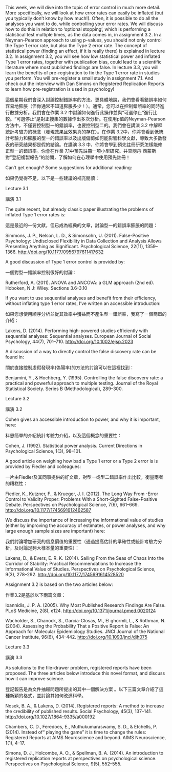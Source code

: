 This week, we will dive into the topic of error control in much more detail. More specifically, we will look at how error rates can easily be inflated (but you typically don’t know by how much!). Often, it is possible to do all the analyses you want to do, while controlling your error rates. We will discuss how to do this in relation to ‘optional stopping’, which is performing a statistical test multiple times, as the data comes in, in assignment 3.2. In a Neyman-Pearson approach to using p-values, you should not only control the Type 1 error rate, but also the Type 2 error rate. The concept of statistical power (finding an effect, if it is really there) is explained in lecture 3.2. In assignment 3.2, you will see how low statistical power and inflated Type 1 error rates, together with publication bias, could lead to a scientific literature where most published findings are false. In lecture 3.3, you will learn the benefits of pre-registration to fix the Type 1 error rate in studies you perform. You will pre-register a small study in assignment 7.1. And check out the interview with Dan Simons on Registered Replication Reports to learn how pre-registration is used in psychology!

這個星期我們會深入討論控制錯誤率的方法。更具體地說，我們會看看錯誤率如何容易地膨脹（但你通常不知道膨脹多少！）。通常，您可以在控制錯誤率的同時進行數據分析。我們會在作業 3.2 中討論如何進行此操作並與“可選停止“進行比較。“可選停止“是對正搜集的數據作出多次分析。在使用p值的Neyman-Pearson方法中，不僅要控制型一的錯誤率，也要控制型二的。我們會在講演 3.2 中解释統計考驗力的概念（發現效果且效果真的存在）。在作業 3.2中，你將會看到低統計考驗力和膨脹的型一的錯誤率以及出版偏倚如何能影響科學文獻，導致大多數發表的研究结果都是假的結論。在講演 3.3 中，你將會學到預先註冊研究怎樣能修正型一的錯誤率。你會在作業 7.1中預先註冊一项小型研究。并查閱丹·西蒙斯對”登記複製報告“的訪問，了解如何在心理學中使用預先註冊！

Can’t get enough? Some suggestions for additional reading:

如果仍覺得不足，以下是一些建議的補充閱讀：

Lecture 3.1

講演 3.1

The quite recent, but already classic paper illustrating the problems of inflated Type 1 error rates is:

這是最近的一份文獻，但已成為經典的文章，討論型一的錯誤率膨脹的問題：

Simmons, J. P., Nelson, L. D., & Simonsohn, U. (2011). False-Positive Psychology: Undisclosed Flexibility in Data Collection and Analysis Allows Presenting Anything as Significant. Psychological Science, 22(11), 1359–1366. http://doi.org/10.1177/0956797611417632

A good discussion of Type 1 error control is provided by:

一個對型一錯誤率控制很好的討論：

Rutherford, A. (2011). ANOVA and ANCOVA: a GLM approach (2nd ed). Hoboken, N.J: Wiley. Sections 3.6-3.10

If you want to use sequential analyses and benefit from their efficiency, without inflating type 1 error rates, I’ve written an accessible introduction:

如果您想使用順序分析並從其效率中獲益而不產生型一錯誤率，我寫了一個簡單的介紹：

Lakens, D. (2014). Performing high-powered studies efficiently with sequential analyses: Sequential analyses. European Journal of Social Psychology, 44(7), 701–710. http://doi.org/10.1002/ejsp.2023

A discussion of a way to directly control the false discovery rate can be found in:

關於直接控制虛假發現率(偽陽率)的方法的討論可以在這裡找到：

Benjamini, Y., & Hochberg, Y. (1995). Controlling the false discovery rate: a practical and powerful approach to multiple testing. Journal of the Royal Statistical Society. Series B (Methodological), 289–300.

Lecture 3.2

講演 3.2

Cohen gives an accessible introduction to power, and why it is important, here:

科恩簡單的介紹統計考驗力介紹，以及這個概念的重要性：

Cohen, J. (1992). Statistical power analysis. Current Directions in Psychological Science, 1(3), 98–101.

A good article on weighing how bad a Type 1 error or a Type 2 error is is provided by Fiedler and colleagues:

一片由Fiedler及其同事提供的好文章，對型一或型二錯誤率作出比較，衡量兩者的糟糕性：

Fiedler, K., Kutzner, F., & Krueger, J. I. (2012). The Long Way From -Error Control to Validity Proper: Problems With a Short-Sighted False-Positive Debate. Perspectives on Psychological Science, 7(6), 661–669. http://doi.org/10.1177/1745691612462587

We discuss the importance of increasing the informational value of studies (either by improving the accuracy of estimates, or power analyses, and why large enough sample sizes are important) here:

我們討論增加研究的信息價值的重要性（通過提高估計的準確性或統計考驗力分析，及討論足夠大樣本量的重要性）：

Lakens, D., & Evers, E. R. K. (2014). Sailing From the Seas of Chaos Into the Corridor of Stability: Practical Recommendations to Increase the Informational Value of Studies. Perspectives on Psychological Science, 9(3), 278–292. http://doi.org/10.1177/1745691614528520

Assignment 3.2 is based on the two articles below:

作業3.2是基於以下兩篇文章：

Ioannidis, J. P. A. (2005). Why Most Published Research Findings Are False. PLoS Medicine, 2(8), e124. http://doi.org/10.1371/journal.pmed.0020124

Wacholder, S., Chanock, S., Garcia-Closas, M., El ghormli, L., & Rothman, N. (2004). Assessing the Probability That a Positive Report is False: An Approach for Molecular Epidemiology Studies. JNCI Journal of the National Cancer Institute, 96(6), 434–442. http://doi.org/10.1093/jnci/djh075

Lecture 3.3

講演 3.3

As solutions to the file-drawer problem, registered reports have been proposed. The three articles below introduce this novel format, and discuss how it can improve science.

登記報告是為文件抽屜問題所提出的其中一個解決方案 。以下三篇文章介紹了這種新穎的格式，並討論其如何改進科學。

Nosek, B. A., & Lakens, D. (2014). Registered reports: A method to increase the credibility of published results. Social Psychology, 45(3), 137–141. http://doi.org/10.1027/1864-9335/a000192

Chambers, C. D., Feredoes, E., Muthukumaraswamy, S. D., & Etchells, P. (2014). Instead of“ playing the game” it is time to change the rules: Registered Reports at AIMS Neuroscience and beyond. AIMS Neuroscience, 1(1), 4–17.

Simons, D. J., Holcombe, A. O., & Spellman, B. A. (2014). An introduction to registered replication reports at perspectives on psychological science. Perspectives on Psychological Science, 9(5), 552–555.

